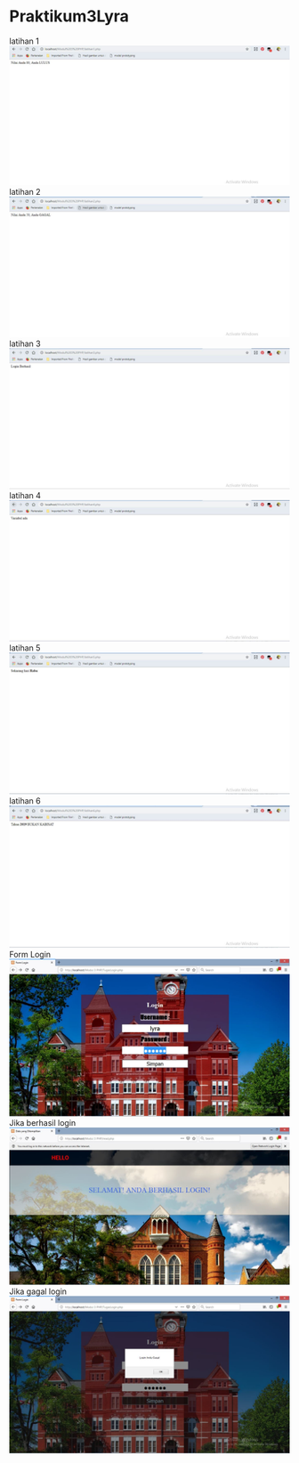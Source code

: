 # Praktikum3Lyra
latihan 1
![alt text](https://github.com/lyrahrtn/Praktikum3Lyra/blob/master/latihan%201.JPG)
latihan 2
![alt text](https://github.com/lyrahrtn/Praktikum3Lyra/blob/master/latihan%202.JPG)
latihan 3
![alt text](https://github.com/lyrahrtn/Praktikum3Lyra/blob/master/latihan%203.JPG)
latihan 4
![alt text](https://github.com/lyrahrtn/Praktikum3Lyra/blob/master/latihan%204.JPG)
latihan 5
![alt text](https://github.com/lyrahrtn/Praktikum3Lyra/blob/master/latihan%205.JPG)
latihan 6
![alt text](https://github.com/lyrahrtn/Praktikum3Lyra/blob/master/latihan%206.JPG)
Form Login
![alt text](https://github.com/lyrahrtn/Praktikum3Lyra/blob/master/form%20login.JPG)
Jika berhasil login
![alt text](https://github.com/lyrahrtn/Praktikum3Lyra/blob/master/Berhasil%20login.JPG)
Jika gagal login
![alt text](https://github.com/lyrahrtn/Praktikum3Lyra/blob/master/gagal%20login.JPG)
